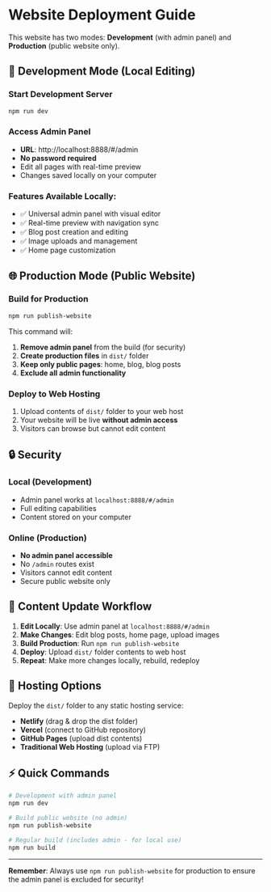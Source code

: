 # Website Deployment Guide

This website has two modes: **Development** (with admin panel) and **Production** (public website only).

## 🔧 Development Mode (Local Editing)

### Start Development Server
```bash
npm run dev
```

### Access Admin Panel
- **URL**: http://localhost:8888/#/admin
- **No password required**
- Edit all pages with real-time preview
- Changes saved locally on your computer

### Features Available Locally:
- ✅ Universal admin panel with visual editor
- ✅ Real-time preview with navigation sync
- ✅ Blog post creation and editing
- ✅ Image uploads and management
- ✅ Home page customization

## 🌐 Production Mode (Public Website)

### Build for Production
```bash
npm run publish-website
```

This command will:
1. **Remove admin panel** from the build (for security)
2. **Create production files** in `dist/` folder
3. **Keep only public pages**: home, blog, blog posts
4. **Exclude all admin functionality**

### Deploy to Web Hosting
1. Upload contents of `dist/` folder to your web host
2. Your website will be live **without admin access**
3. Visitors can browse but cannot edit content

## 🔒 Security

### Local (Development)
- Admin panel works at `localhost:8888/#/admin`
- Full editing capabilities
- Content stored on your computer

### Online (Production)
- **No admin panel accessible**
- No `/admin` routes exist
- Visitors cannot edit content
- Secure public website only

## 📝 Content Update Workflow

1. **Edit Locally**: Use admin panel at `localhost:8888/#/admin`
2. **Make Changes**: Edit blog posts, home page, upload images
3. **Build Production**: Run `npm run publish-website`
4. **Deploy**: Upload `dist/` folder contents to web host
5. **Repeat**: Make more changes locally, rebuild, redeploy

## 🚀 Hosting Options

Deploy the `dist/` folder to any static hosting service:
- **Netlify** (drag & drop the dist folder)
- **Vercel** (connect to GitHub repository)
- **GitHub Pages** (upload dist contents)
- **Traditional Web Hosting** (upload via FTP)

## ⚡ Quick Commands

```bash
# Development with admin panel
npm run dev

# Build public website (no admin)
npm run publish-website

# Regular build (includes admin - for local use)
npm run build
```

---

**Remember**: Always use `npm run publish-website` for production to ensure the admin panel is excluded for security!